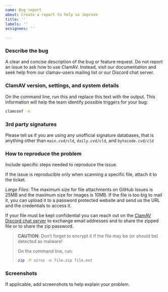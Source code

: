```yaml
---
name: Bug report
about: Create a report to help us improve
title: ''
labels: ''
assignees: ''

---
```


<!-- STOP! Please verify that the issue you're reporting is not a security issue before you continue.

Security issues must *never* be reported on GitHub Issues because GitHub Issues are public by default. A security issue, or vulnerability, may be any bug that represents a threat to the security of the ClamAV users or any issue that a malicious person could use to cause a Denial of Service (DoS) attack on a network service running ClamAV, such as a mail filter or file upload scanner.

Read our Security Policy to find security issue reporting instructions: https://github.com/Cisco-Talos/clamav/security/policy
If you are unsure if your bug is a security issue, please report it as a security issue. -->

### Describe the bug

A clear and concise description of the bug or feature request. Do not report an issue to ask how to use ClamAV. Instead, visit our documentation and seek help from our clamav-users mailing list or our Discord chat server.

### ClamAV version, settings, and system details

On the command line, run this and replace this text with the output. This information will help the team identify possible triggers for your bug:
```bash
clamconf -n
```

### 3rd party signatures

Please tell us if you are using any unofficial signature databases, that is anything other than `main.cvd/cld`, `daily.cvd/cld`, and `bytecode.cvd/cld`

### How to reproduce the problem

Include specific steps needed to reproduce the issue.

If the issue is reproducible only when scanning a specific file, attach it to the ticket.

*Large Files*: The maximum size for file attachments on GitHub Issues is 25MB and the maximum size for images is 10MB. If the file is too big to mail it, you can upload it to a password protected website and send us the URL and the credentials to access it.

If your file must be kept confidential you can reach out on the [ClamAV Discord chat server](https://discord.gg/6vNAqWnVgw) to exchange email addresses and to share the zipped file or to share the zip password.

> **CAUTION**: Don’t forget to encrypt it if the file may be (or should be) detected as malware!
>
> On the command line, run:
> ```bash
> zip -P virus -e file.zip file.ext
> ```

### Screenshots

If applicable, add screenshots to help explain your problem.
